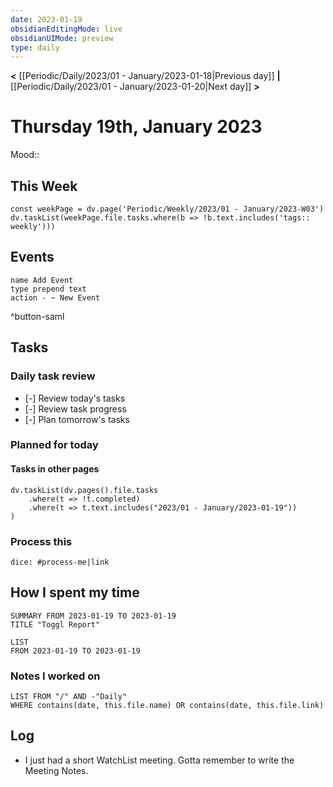 ```yaml
---
date: 2023-01-19
obsidianEditingMode: live
obsidianUIMode: preview
type: daily
---
```


**<** [[Periodic/Daily/2023/01 - January/2023-01-18|Previous day]] **|** [[Periodic/Daily/2023/01 - January/2023-01-20|Next day]] **>**

# Thursday 19th, January 2023

Mood:: 

## This Week

```dataviewjs
const weekPage = dv.page('Periodic/Weekly/2023/01 - January/2023-W03')
dv.taskList(weekPage.file.tasks.where(b => !b.text.includes('tags:: weekly')))
```

## Events
```button
name Add Event
type prepend text
action - ~ New Event
```
^button-saml

## Tasks

### Daily task review
- [-] Review today's tasks
- [-] Review task progress
- [-] Plan tomorrow's tasks

### Planned for today

#### Tasks in other pages
```dataviewjs
dv.taskList(dv.pages().file.tasks
	.where(t => !t.completed)
	.where(t => t.text.includes("2023/01 - January/2023-01-19"))
)
```

### Process this
`dice: #process-me|link`

## How I spent my time

```toggl
SUMMARY FROM 2023-01-19 TO 2023-01-19
TITLE "Toggl Report"
```

```toggl
LIST
FROM 2023-01-19 TO 2023-01-19
```

### Notes I worked on

```dataview
LIST FROM "/" AND -"Daily"
WHERE contains(date, this.file.name) OR contains(date, this.file.link)
```

## Log
- I just had a short WatchList meeting. Gotta remember to write the Meeting Notes.
